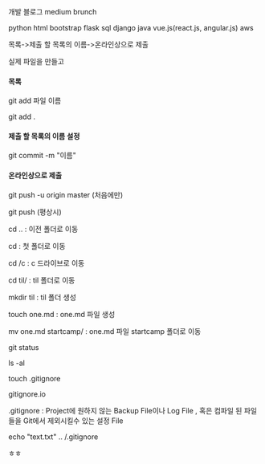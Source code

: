 개발 블로그 medium brunch

python html bootstrap flask sql django  java vue.js(react.js, angular.js) aws











목록->제출 할 목록의 이름->온라인상으로 제출



실제 파일을 만들고



#### 목록

git add 파일 이름

git add . 



#### 제출 할 목록의 이름 설정

git commit -m "이름"



#### 온라인상으로 제출

git push -u origin master (처음에만)

git push (평상시)



cd .. : 이전 폴더로 이동

cd : 첫 폴더로 이동

cd /c : c 드라이브로 이동

cd til/ : til 폴더로 이동

mkdir til : til 폴더 생성

touch one.md : one.md 파일 생성

mv one.md startcamp/ : one.md 파일 startcamp 폴더로 이동 

git status

ls -al

touch .gitignore

gitignore.io

.gitignore : Project에 원하지 않는 Backup File이나 Log File , 혹은 컴파일 된 파일들을 Git에서 제외시킬수 있는 설정 File

echo "text.txt" .. /.gitignore

ㅎㅎ